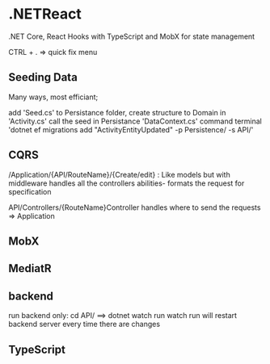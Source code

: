 # .NETReact
.NET Core, React Hooks with TypeScript and MobX for state management 



CTRL + . => quick fix menu


## Seeding Data

Many ways, most efficiant;

add 'Seed.cs' to Persistance folder, 
create structure to Domain in 'Activity.cs'
call the seed in Persistance 'DataContext.cs'
command terminal 'dotnet ef migrations add "ActivityEntityUpdated" -p Persistence/ -s API/'

## CQRS
/Application/{API/RouteName}/{Create/edit} : Like models but with middleware
handles all the controllers abilities- formats the request for specification

API/Controllers/{RouteName}Controller 
handles where to send the requests => Application


## MobX

## MediatR

## backend 
run backend only: cd API/    ==>   dotnet watch run
watch run will restart backend server every time there are changes


## TypeScript